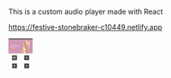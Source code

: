 This is a custom audio player made with React 

https://festive-stonebraker-c10449.netlify.app

<img src="screenshots/screen_shot_1.jpg" width="48">
